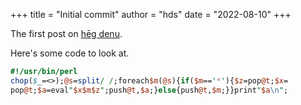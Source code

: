+++
title = "Initial commit"
author = "hds"
date = "2022-08-10"
+++

The first post on [hēg denu](https://hegdenu.net).

Here's some code to look at.

```perl
#!/usr/bin/perl
chop($_=<>);@s=split/ /;foreach$m(@s){if($m=='*'){$z=pop@t;$x=
pop@t;$a=eval"$x$m$z";push@t,$a;}else{push@t,$m;}}print"$a\n";
```

